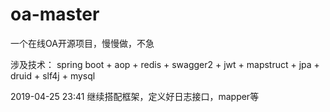 # oa-master
一个在线OA开源项目，慢慢做，不急

涉及技术：
spring boot + aop + redis + swagger2 + jwt + mapstruct + jpa + druid + slf4j + mysql

2019-04-25 23:41 继续搭配框架，定义好日志接口，mapper等

